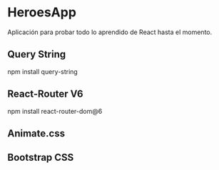 # HeroesApp

Aplicación para probar todo lo aprendido de React hasta el momento.

## Query String

npm install query-string

## React-Router V6

npm install react-router-dom@6

## Animate.css

<link rel="stylesheet" href="https://cdnjs.cloudflare.com/ajax/libs/animate.css/4.1.1/animate.min.css" />

## Bootstrap CSS

<link href="https://cdn.jsdelivr.net/npm/bootstrap@5.3.0-alpha1/dist/css/bootstrap.min.css" rel="stylesheet" integrity="sha384-GLhlTQ8iRABdZLl6O3oVMWSktQOp6b7In1Zl3/Jr59b6EGGoI1aFkw7cmDA6j6gD" crossorigin="anonymous">